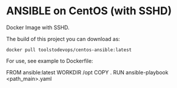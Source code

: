 # ANSIBLE on CentOS (with SSHD)

Docker Image with SSHD.

The build of this project you can download as:

`` docker pull toolstodevops/centos-ansible:latest ``

For use, see example to Dockerfile:

FROM ansible:latest
WORKDIR /opt
COPY <directory> .
RUN ansible-playbook <path_main>.yaml